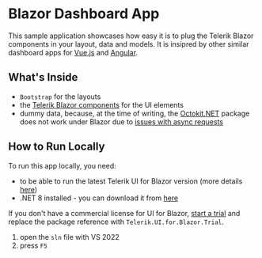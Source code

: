 # Blazor Dashboard App

This sample application showcases how easy it is to plug the Telerik Blazor components in your layout, data and models. It is insipred by other similar dashboard apps for [Vue.js](https://github.com/telerik/vue-dashboard) and [Angular](https://github.com/telerik/ng2-dashboard).

## What's Inside

* `Bootstrap` for the layouts
* the [Telerik Blazor components](https://www.telerik.com/blazor-ui) for the UI elements
* dummy data, because, at the time of writing, the [Octokit.NET](https://github.com/octokit/octokit.net) package does not work under Blazor due to [issues with async requests](https://github.com/aspnet/AspNetCore/issues/9125)

## How to Run Locally

To run this app locally, you need:

* to be able to run the latest Telerik UI for Blazor version (more details [here](https://docs.telerik.com/blazor-ui/getting-started/what-you-need))
* .NET 8 installed - you can download it from [here](https://dotnet.microsoft.com/download)

If you don't have a commercial license for UI for Blazor, [start a trial](https://www.telerik.com/download-trial-file/v2-b/ui-for-blazor) and replace the package reference with `Telerik.UI.for.Blazor.Trial`.

1. open the `sln` file with VS 2022
1. press `F5`
